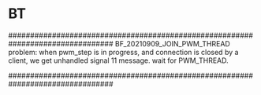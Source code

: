 # BT
################################################################################
BF_20210909_JOIN_PWM_THREAD
problem: when pwm_step is in progress, and connection is closed by a client, we
get unhandled signal 11 message.
wait for PWM_THREAD.


################################################################################